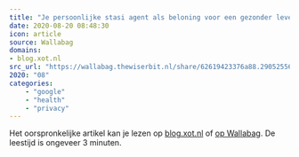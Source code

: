 ```yaml
---
title: "Je persoonlijke stasi agent als beloning voor een gezonder leven?"
date: 2020-08-20 08:48:30
icon: article
source: Wallabag
domains:
- blog.xot.nl
src_url: "https://wallabag.thewiserbit.nl/share/62619423376a88.29052556"
2020: "08"
categories:
    - "google"
    - "health"
    - "privacy"
---
```

Het oorspronkelijke artikel kan je lezen op [blog.xot.nl](https://blog.xot.nl/2020/01/06/je-persoonlijke-stasi-agent-als-beloning-voor-een-gezonder-leven/) of [op Wallabag](https://wallabag.thewiserbit.nl/share/62619423376a88.29052556). De leestijd is ongeveer 3 minuten.
